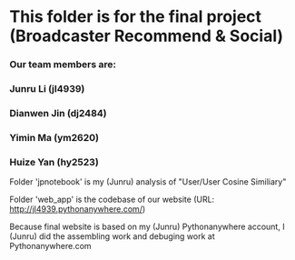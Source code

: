 # This folder is for the final project (Broadcaster Recommend & Social)

### Our team members are:
### Junru Li (jl4939)
### Dianwen Jin (dj2484)
### Yimin Ma (ym2620)
### Huize Yan (hy2523)

Folder 'jpnotebook' is my (Junru) analysis of "User/User Cosine Similiary"

Folder 'web_app' is the codebase of our website (URL: http://jl4939.pythonanywhere.com/)

Because final website is based on my (Junru) Pythonanywhere account, I (Junru) did the assembling work and debuging work at Pythonanywhere.com
